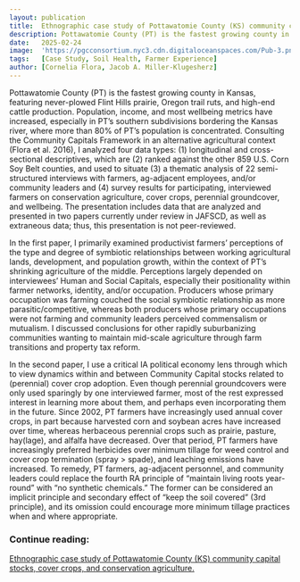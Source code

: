 ```yaml
---
layout: publication
title:  Ethnographic case study of Pottawatomie County (KS) community capital stocks, cover crops, and conservation agriculture.
description: Pottawatomie County (PT) is the fastest growing county in Kansas, featuring never-plowed Flint Hills prairie, Oregon trail ruts, and high-end cattle production. Population, income, and most wellbeing metrics have increased, especially in PT’s southern subdivisions bordering the Kansas river, where more than 80% of PT’s population is concentrated.
date:   2025-02-24
image:  'https://pgcconsortium.nyc3.cdn.digitaloceanspaces.com/Pub-3.png'
tags:   [Case Study, Soil Health, Farmer Experience]
author: [Cornelia Flora, Jacob A. Miller-Klugesherz]
---
```


Pottawatomie County (PT) is the fastest growing county in Kansas, featuring never-plowed Flint Hills prairie, Oregon trail ruts, and high-end cattle production. Population, income, and most wellbeing metrics have increased, especially in PT’s southern subdivisions bordering the Kansas river, where more than 80% of PT’s population is concentrated. Consulting the Community Capitals Framework in an alternative agricultural context (Flora et al. 2016), I analyzed four data types: (1) longitudinal and cross-sectional descriptives, which are (2) ranked against the other 859 U.S. Corn Soy Belt counties, and used to situate (3) a thematic analysis of 22 semi-structured interviews with farmers, ag-adjacent employees, and/or community leaders and (4) survey results for participating, interviewed farmers on conservation agriculture, cover crops, perennial groundcover, and wellbeing. The presentation includes data that are analyzed and presented in two papers currently under review in JAFSCD, as well as extraneous data; thus, this presentation is not peer-reviewed. 

In the first paper, I primarily examined productivist farmers’ perceptions of the type and degree of symbiotic relationships between working agricultural lands, development, and population growth, within the context of PT’s shrinking agriculture of the middle. Perceptions largely depended on interviewees’ Human and Social Capitals, especially their positionality within farmer networks, identity, and/or occupation. Producers whose primary occupation was farming couched the social symbiotic relationship as more parasitic/competitive, whereas both producers whose primary occupations were not farming and community leaders perceived commensalism or mutualism. I discussed conclusions for other rapidly suburbanizing communities wanting to maintain mid-scale agriculture through farm transitions and property tax reform. 

In the second paper, I use a critical IA political economy lens through which to view dynamics within and between Community Capital stocks related to (perennial) cover crop adoption. Even though perennial groundcovers were only used sparingly by one interviewed farmer, most of the rest expressed interest in learning more about them, and perhaps even incorporating them in the future. Since 2002, PT farmers have increasingly used annual cover crops, in part because harvested corn and soybean acres have increased over time, whereas herbaceous perennial crops such as prairie, pasture, hay(lage), and alfalfa have decreased. Over that period, PT farmers have increasingly preferred herbicides over minimum tillage for weed control and cover crop termination (spray > spade), and leaching emissions have increased. To remedy, PT farmers, ag-adjacent personnel, and community leaders could replace the fourth RA principle of “maintain living roots year-round” with “no synthetic chemicals.” The former can be considered an implicit principle and secondary effect of “keep the soil covered” (3rd principle), and its omission could encourage more minimum tillage practices when and where appropriate.


### Continue reading:
[Ethnographic case study of Pottawatomie County (KS) community capital stocks, cover crops, and conservation agriculture.](https://zenodo.org/records/14912002)